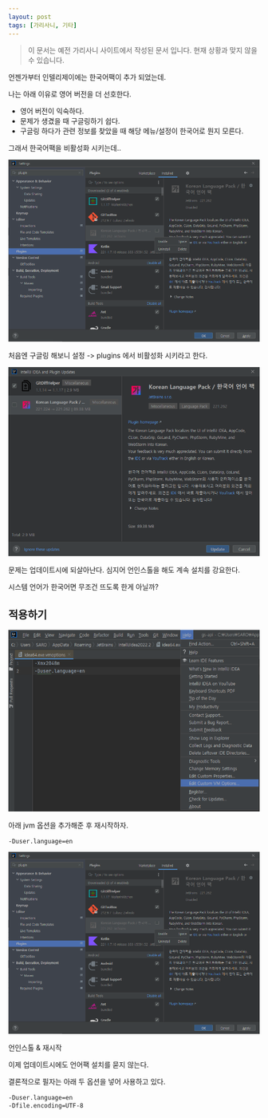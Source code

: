 ```yaml
---
layout: post
tags: [가리사니, 기타]
---
```


> 이 문서는 예전 가리사니 사이트에서 작성된 문서 입니다.
현재 상황과 맞지 않을 수 있습니다.



언젠가부터 인텔리제이에는 한국어팩이 추가 되었는데.

나는 아래 이유로 영어 버전을 더 선호한다.
- 영어 버전이 익숙하다.
- 문제가 생겼을 때 구글링하기 쉽다.
- 구글링 하다가 관련 정보를 찾았을 때 해당 메뉴/설정이 한국어로 뭔지 모른다.

그래서 한국어팩을 비활성화 시키는데..


![설명](/file/forum/af5af259-a6e7-45b8-958e-89f1a25e5457.png)

처음엔 구글링 해보니 설정 -> plugins 에서 비활성화 시키라고 한다.


![설명](/file/forum/a710b4a9-5010-4a89-881a-3e8242cd8052.png)

문제는 업데이트시에 되살아난다.
심지어 언인스톨을 해도 계속 설치를 강요한다.


시스템 언어가 한국어면 무조건 뜨도록 한게 아닐까?

## 적용하기


![설명](/file/forum/36c7377f-ab3d-4e4f-a7af-0232412ed486.png)

아래 jvm 옵션을 추가해준 후 재시작하자.

```
-Duser.language=en
```



![설명](/file/forum/af5af259-a6e7-45b8-958e-89f1a25e5457.png)

언인스톨 & 재시작

이제 업데이트시에도 언어팩 설치를 묻지 않는다.


결론적으로 필자는 아래 두 옵션을 넣어 사용하고 있다.

```
-Duser.language=en
-Dfile.encoding=UTF-8
```